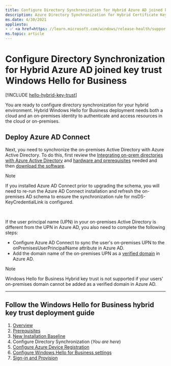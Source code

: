 ```yaml
---
title: Configure Directory Synchronization for Hybrid Azure AD joined key trust Windows Hello for Business
description: Azure Directory Synchronization for Hybrid Certificate Key Deployment (Windows Hello for Business)
ms.date: 4/30/2021
appliesto: 
- ✅ <a href=https: //learn.microsoft.com/windows/release-health/supported-versions-windows-client target=_blank>Windows 10 and later</a>
ms.topic: article
---
```

# Configure Directory Synchronization for Hybrid Azure AD joined key trust Windows Hello for Business

[!INCLUDE [hello-hybrid-key-trust](../../includes/hello-hybrid-key-trust.md)]

You are ready to configure directory synchronization for your hybrid environment. Hybrid Windows Hello for Business deployment needs both a cloud and an on-premises identity to authenticate and access resources in the cloud or on-premises.

## Deploy Azure AD Connect

Next, you need to synchronize the on-premises Active Directory with Azure Active Directory.  To do this, first review the [Integrating on-prem directories with Azure Active Directory](/azure/active-directory/connect/active-directory-aadconnect) and [hardware and prerequisites](/azure/active-directory/connect/active-directory-aadconnect-prerequisites) needed and then [download the software](https://go.microsoft.com/fwlink/?LinkId=615771).

> [!NOTE]
> If you installed Azure AD Connect prior to upgrading the schema, you will need to re-run the Azure AD Connect installation and refresh the on-premises AD schema to ensure the synchronization rule for msDS-KeyCredentialLink is configured.

<br>

If the user principal name (UPN) in your on-premises Active Directory is different from the UPN in Azure AD, you also need to complete the following steps:
- Configure Azure AD Connect to sync the user's on-premises UPN to the onPremisesUserPrincipalName attribute in Azure AD.
- Add the domain name of the on-premises UPN as a [verified domain](/azure/active-directory/fundamentals/add-custom-domain) in Azure AD. 

> [!NOTE]
> Windows Hello for Business Hybrid key trust is not supported if your users' on-premises domain cannot be added as a verified domain in Azure AD.

<hr>

## Follow the Windows Hello for Business hybrid key trust deployment guide

1. [Overview](hello-hybrid-key-trust.md)
2. [Prerequisites](hello-hybrid-key-trust-prereqs.md)
3. [New Installation Baseline](hello-hybrid-key-new-install.md)
4. Configure Directory Synchronization (*You are here*)
5. [Configure Azure Device Registration](hello-hybrid-key-trust-devreg.md)
6. [Configure Windows Hello for Business settings](hello-hybrid-key-whfb-settings.md)
7. [Sign-in and Provision](hello-hybrid-key-whfb-provision.md)
